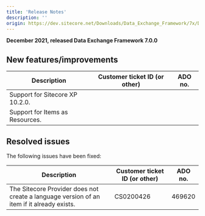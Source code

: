 ```yaml
---
title: 'Release Notes'
description: ''
origin: https://dev.sitecore.net/Downloads/Data_Exchange_Framework/7x/Data_Exchange_Framework_700/Release_Notes
---
```


**December 2021, released Data Exchange Framework 7.0.0**

## New features/improvements

| Description                       | Customer ticket ID (or other) | ADO no. |
| --------------------------------- | ----------------------------- | ------- |
| ​​Support for Sitecore XP 10.2.0. |                               |         |
| ​​Support for Items as Resources. |                               |         |

## Resolved issues

The following issues have been fixed:

| Description                                                                               | Customer ticket ID (or other) | ADO no. |
| ----------------------------------------------------------------------------------------- | ----------------------------- | ------- |
| The Sitecore Provider does not create a language version of an item if it already exists. | CS0200426                     | 469620  |
